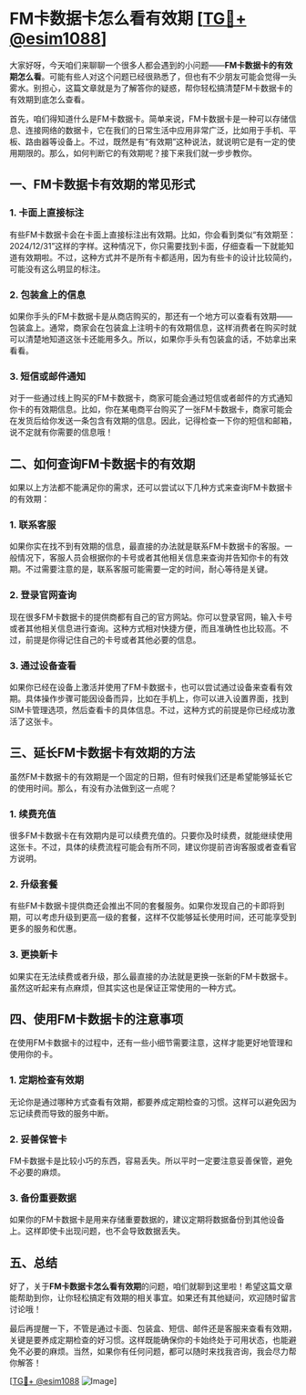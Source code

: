 # FM卡数据卡怎么看有效期 [[TG💪+ @esim1088](https://t.me/s/esim1088)]

大家好呀，今天咱们来聊聊一个很多人都会遇到的小问题——**FM卡数据卡的有效期怎么看**。可能有些人对这个问题已经很熟悉了，但也有不少朋友可能会觉得一头雾水。别担心，这篇文章就是为了解答你的疑惑，帮你轻松搞清楚FM卡数据卡的有效期到底怎么查看。

首先，咱们得知道什么是FM卡数据卡。简单来说，FM卡数据卡是一种可以存储信息、连接网络的数据卡，它在我们的日常生活中应用非常广泛，比如用于手机、平板、路由器等设备上。不过，既然是有“有效期”这种说法，就说明它是有一定的使用期限的。那么，如何判断它的有效期呢？接下来我们就一步步教你。

## 一、FM卡数据卡有效期的常见形式

### 1. **卡面上直接标注**
有些FM卡数据卡会在卡面上直接标注出有效期。比如，你会看到类似“有效期至：2024/12/31”这样的字样。这种情况下，你只需要找到卡面，仔细查看一下就能知道有效期啦。不过，这种方式并不是所有卡都适用，因为有些卡的设计比较简约，可能没有这么明显的标注。

### 2. **包装盒上的信息**
如果你手头的FM卡数据卡是从商店购买的，那还有一个地方可以查看有效期——包装盒上。通常，商家会在包装盒上注明卡的有效期信息，这样消费者在购买时就可以清楚地知道这张卡还能用多久。所以，如果你手头有包装盒的话，不妨拿出来看看。

### 3. **短信或邮件通知**
对于一些通过线上购买的FM卡数据卡，商家可能会通过短信或者邮件的方式通知你卡的有效期信息。比如，你在某电商平台购买了一张FM卡数据卡，商家可能会在发货后给你发送一条包含有效期的信息。因此，记得检查一下你的短信和邮箱，说不定就有你需要的信息哦！

## 二、如何查询FM卡数据卡的有效期

如果以上方法都不能满足你的需求，还可以尝试以下几种方式来查询FM卡数据卡的有效期：

### 1. **联系客服**
如果你实在找不到有效期的信息，最直接的办法就是联系FM卡数据卡的客服。一般情况下，客服人员会根据你的卡号或者其他相关信息来查询并告知你卡的有效期。不过需要注意的是，联系客服可能需要一定的时间，耐心等待是关键。

### 2. **登录官网查询**
现在很多FM卡数据卡的提供商都有自己的官方网站。你可以登录官网，输入卡号或者其他相关信息进行查询。这种方式相对快捷方便，而且准确性也比较高。不过，前提是你得记住自己的卡号或者其他必要的信息。

### 3. **通过设备查看**
如果你已经在设备上激活并使用了FM卡数据卡，也可以尝试通过设备来查看有效期。具体操作步骤可能因设备而异，比如在手机上，你可以进入设置界面，找到SIM卡管理选项，然后查看卡的具体信息。不过，这种方式的前提是你已经成功激活了这张卡。

## 三、延长FM卡数据卡有效期的方法

虽然FM卡数据卡的有效期是一个固定的日期，但有时候我们还是希望能够延长它的使用时间。那么，有没有办法做到这一点呢？

### 1. **续费充值**
很多FM卡数据卡在有效期内是可以续费充值的。只要你及时续费，就能继续使用这张卡。不过，具体的续费流程可能会有所不同，建议你提前咨询客服或者查看官方说明。

### 2. **升级套餐**
有些FM卡数据卡提供商还会推出不同的套餐服务。如果你发现自己的卡即将到期，可以考虑升级到更高一级的套餐，这样不仅能够延长使用时间，还可能享受到更多的服务和优惠。

### 3. **更换新卡**
如果实在无法续费或者升级，那么最直接的办法就是更换一张新的FM卡数据卡。虽然这听起来有点麻烦，但其实这也是保证正常使用的一种方式。

## 四、使用FM卡数据卡的注意事项

在使用FM卡数据卡的过程中，还有一些小细节需要注意，这样才能更好地管理和使用你的卡。

### 1. **定期检查有效期**
无论你是通过哪种方式查看有效期，都要养成定期检查的习惯。这样可以避免因为忘记续费而导致的服务中断。

### 2. **妥善保管卡**
FM卡数据卡是比较小巧的东西，容易丢失。所以平时一定要注意妥善保管，避免不必要的麻烦。

### 3. **备份重要数据**
如果你的FM卡数据卡是用来存储重要数据的，建议定期将数据备份到其他设备上。这样即使卡出现问题，也不会导致数据丢失。

## 五、总结

好了，关于**FM卡数据卡怎么看有效期**的问题，咱们就聊到这里啦！希望这篇文章能帮助到你，让你轻松搞定有效期的相关事宜。如果还有其他疑问，欢迎随时留言讨论哦！

最后再提醒一下，不管是通过卡面、包装盒、短信、邮件还是客服来查看有效期，关键是要养成定期检查的好习惯。这样既能确保你的卡始终处于可用状态，也能避免不必要的麻烦。当然，如果你有任何问题，都可以随时来找我咨询，我会尽力帮你解答！

[[TG💪+ @esim1088](https://t.me/s/esim1088) ![Image](https://i.postimg.cc/4NQfJmqS/Snipaste-2025-05-13-00-14-12.png)]